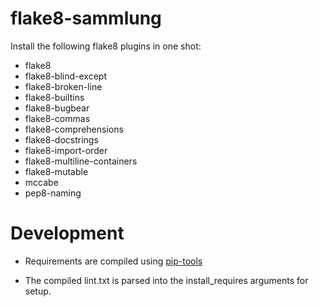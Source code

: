 # flake8-sammlung

Install the following flake8 plugins in one shot:

- flake8
- flake8-blind-except
- flake8-broken-line
- flake8-builtins
- flake8-bugbear
- flake8-commas
- flake8-comprehensions
- flake8-docstrings
- flake8-import-order
- flake8-multiline-containers
- flake8-mutable
- mccabe
- pep8-naming

# Development

- Requirements are compiled using [pip-tools](https://github.com/jazzband/pip-tools)

- The compiled lint.txt is parsed into the install_requires arguments for setup.
